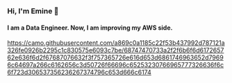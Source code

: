 ###  Hi, I'm Emine 👋
#### I am a Data Engineer. Now, I am improving my AWS side.

https://camo.githubusercontent.com/a869c0a1185c22f53b437992d787121a326fe0926b2295c1c830575e6093c7be/68747470733a2f2f6b6f6d617265762e636f6d2f67687076632f3f757365726e616d653d6861746963652d79696c64697a266c6162656c3d50726f66696c65253230766965777326636f6c6f723d306537356236267374796c653d666c6174

<!--
**eminebozkurt/eminebozkurt** is a ✨ _special_ ✨ repository because its `README.md` (this file) appears on your GitHub profile.

Here are some ideas to get you started:

- 🔭 I’m currently working on ...    
- 🌱 I’m currently learning ...
- 👯 I’m looking to collaborate on ...
- 🤔 I’m looking for help with ...
- 💬 Ask me about ...
- 📫 How to reach me: ...
- 😄 Pronouns: ...
- ⚡ Fun fact: ...
-->
